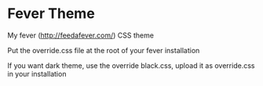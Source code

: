 # Fever Theme
My fever (http://feedafever.com/) CSS theme

Put the override.css file at the root of your fever installation

If you want dark theme, use the override black.css, upload it as override.css in your installation